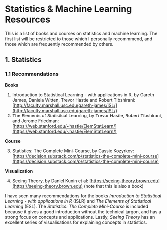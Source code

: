 # Statistics & Machine Learning Resources

This is a list of books and courses on statistics and machine learning.
The first list will be restricted to those which I personally recommmend,
and those which are frequently recommended by others.

## 1. Statistics

### 1.1 Recommendations

**Books**

1. Introduction to Statistical Learning - with applications in R, by Gareth James, Daniela Witten, Trevor Hastie and Robert Tibshirani: [http://faculty.marshall.usc.edu/gareth-james/ISL/](http://faculty.marshall.usc.edu/gareth-james/ISL/)
2. The Elements of Statistical Learning, by Trevor Hastie, Robert Tibshirani, and Jerome Friedman: [https://web.stanford.edu/~hastie/ElemStatLearn/](https://web.stanford.edu/~hastie/ElemStatLearn/)

**Course**

3. Statistics: The Complete Mini-Course, by Cassie Kozyrkov: [https://decision.substack.com/p/statistics-the-complete-mini-course](https://decision.substack.com/p/statistics-the-complete-mini-course)

**Visualization**

4. Seeing Theory, by Daniel Kunin et al: [https://seeing-theory.brown.edu](https://seeing-theory.brown.edu) (note that this is also a book)

I have seen many recommendations for the books *Introduction to Statistical Learning - with applications in R* (ISLR)
and *The Elements of Statistical Learning* (ESL). The *Statistics: The Complete Mini-Course* is included because
it gives a good introduction without the technical jargon, and has a strong focus on concepts and applications.
Lastly, *Seeing Theory* has an excellent series of visualisations for explaining concepts in statistics.
